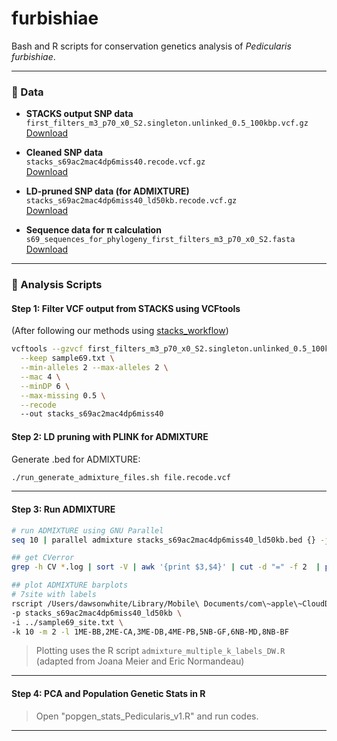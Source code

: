 # furbishiae

Bash and R scripts for conservation genetics analysis of *Pedicularis furbishiae*.

---

### 📂 Data

- **STACKS output SNP data**  
  `first_filters_m3_p70_x0_S2.singleton.unlinked_0.5_100kbp.vcf.gz`  
  [Download](https://drive.google.com/file/d/1Y8Ew879WDDAhEZCuA0PPKnGqKwD_LInA/view?usp=sharing)

- **Cleaned SNP data**  
  `stacks_s69ac2mac4dp6miss40.recode.vcf.gz`  
  [Download](https://drive.google.com/file/d/15tJFhJ9qe3nL2_6aTbCCPKj_mKdQJ1Xc/view?usp=sharing)

- **LD-pruned SNP data (for ADMIXTURE)**  
  `stacks_s69ac2mac4dp6miss40_ld50kb.recode.vcf.gz`  
  [Download](https://drive.google.com/file/d/16iwUK8R8GXZu82t2a5cKkH6ncZ-uNZgT/view?usp=sharing)

- **Sequence data for π calculation**  
  `s69_sequences_for_phylogeny_first_filters_m3_p70_x0_S2.fasta`  
  [Download](https://drive.google.com/file/d/1GPehOBpxqyjjUoU2sPLVo7qG42fX_UUc/view?usp=sharing)

---

### 🧪 Analysis Scripts

#### Step 1: Filter VCF output from STACKS using VCFtools  
(After following our methods using [stacks_workflow](https://github.com/enormandeau/stacks_workflow))

```bash
vcftools --gzvcf first_filters_m3_p70_x0_S2.singleton.unlinked_0.5_100kbp.vcf.gz \
  --keep sample69.txt \
  --min-alleles 2 --max-alleles 2 \
  --mac 4 \
  --minDP 6 \
  --max-missing 0.5 \
  --recode
  --out stacks_s69ac2mac4dp6miss40
```

#### Step 2: LD pruning with PLINK for ADMIXTURE

Generate .bed for ADMIXTURE:

```bash
./run_generate_admixture_files.sh file.recode.vcf
```

---

#### Step 3: Run ADMIXTURE

```bash
# run ADMIXTURE using GNU Parallel
seq 10 | parallel admixture stacks_s69ac2mac4dp6miss40_ld50kb.bed {} -j3 --cv -C 0.00001 -c 0.000000000001 \> {}.log &

## get CVerror
grep -h CV *.log | sort -V | awk '{print $3,$4}' | cut -d "=" -f 2  | perl -pe 's/\)://' | awk '{print $2,$1}' > cverror.txt

## plot ADMIXTURE barplots
# 7site with labels
rscript /Users/dawsonwhite/Library/Mobile\ Documents/com\~apple\~CloudDocs/R/admixture_multiple_k_labels_DW.R \
-p stacks_s69ac2mac4dp6miss40_ld50kb \
-i ../sample69_site.txt \
-k 10 -m 2 -l 1ME-BB,2ME-CA,3ME-DB,4ME-PB,5NB-GF,6NB-MD,8NB-BF
```

> Plotting uses the R script `admixture_multiple_k_labels_DW.R`  
> (adapted from Joana Meier and Eric Normandeau)

---

#### Step 4: PCA and Population Genetic Stats in R

>Open "popgen_stats_Pedicularis_v1.R" and run codes.

---
